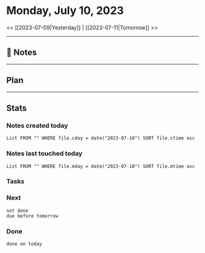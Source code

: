 


# Monday, July 10, 2023

<< [[2023-07-09|Yesterday]] | [[2023-07-11|Tomorrow]] >>

---

## 📝 Notes







---

## Plan


---
## Stats
### Notes created today
```dataview
List FROM "" WHERE file.cday = date("2023-07-10") SORT file.ctime asc
```

### Notes last touched today
```dataview
List FROM "" WHERE file.mday = date("2023-07-10") SORT file.mtime asc
```



### Tasks

### Next

```tasks
not done 
due before tomorrow
```

### Done

```tasks
done on today
```
